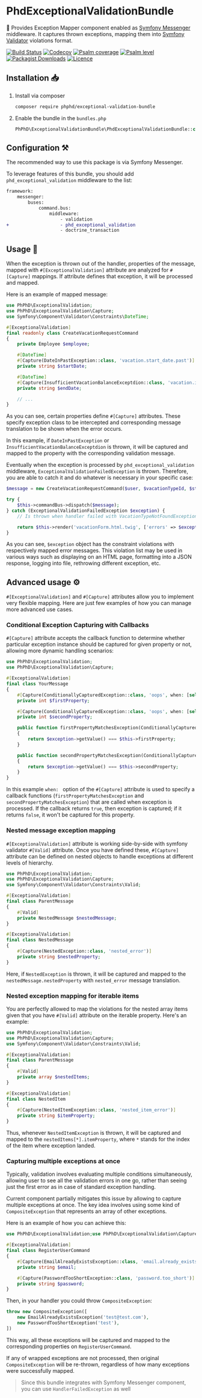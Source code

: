 # PhdExceptionalValidationBundle

🧰 Provides Exception Mapper component enabled as [Symfony Messenger](https://symfony.com/doc/current/messenger.html)
middleware. It captures thrown exceptions, mapping them
into [Symfony Validator](https://symfony.com/doc/current/validation.html) violations format.

[![Build Status](https://img.shields.io/github/actions/workflow/status/phphd/exceptional-validation-bundle/ci.yaml?branch=main)](https://github.com/phphd/exceptional-validation-bundle/actions?query=branch%3Amain)
[![Codecov](https://codecov.io/gh/phphd/exceptional-validation-bundle/graph/badge.svg?token=GZRXWYT55Z)](https://codecov.io/gh/phphd/exceptional-validation-bundle)
[![Psalm coverage](https://shepherd.dev/github/phphd/exceptional-validation-bundle/coverage.svg)](https://shepherd.dev/github/phphd/exceptional-validation-bundle)
[![Psalm level](https://shepherd.dev/github/phphd/exceptional-validation-bundle/level.svg)](https://shepherd.dev/github/phphd/exceptional-validation-bundle)
[![Packagist Downloads](https://img.shields.io/packagist/dt/phphd/exceptional-validation-bundle.svg)](https://packagist.org/packages/phphd/exceptional-validation-bundle)
[![Licence](https://img.shields.io/github/license/phphd/exceptional-validation-bundle.svg)](https://github.com/phphd/exceptional-validation-bundle/blob/main/LICENSE)

## Installation 📥

1. Install via composer

    ```sh
    composer require phphd/exceptional-validation-bundle
    ```

2. Enable the bundle in the `bundles.php`

    ```php
    PhPhD\ExceptionalValidationBundle\PhdExceptionalValidationBundle::class => ['all' => true],
    ```

## Configuration ⚒️

The recommended way to use this package is via Symfony Messenger.

To leverage features of this bundle, you should add `phd_exceptional_validation` middleware to the list:

```diff
framework:
    messenger:
        buses:
            command.bus:
                middleware:
                    - validation
+                   - phd_exceptional_validation
                    - doctrine_transaction
```

## Usage 🚀

When the exception is thrown out of the handler, properties of the message, mapped with `#[ExceptionalValidation]`
attribute are analyzed for `#[Capture]` mappings. If attribute defines that exception, it will be processed and mapped.

Here is an example of mapped message:

```php
use PhPhD\ExceptionalValidation;
use PhPhD\ExceptionalValidation\Capture;
use Symfony\Component\Validator\Constraints\DateTime;

#[ExceptionalValidation]
final readonly class CreateVacationRequestCommand
{
    private Employee $employee;

    #[DateTime]
    #[Capture(DateInPastException::class, 'vacation.start_date.past')]
    private string $startDate;

    #[DateTime]
    #[Capture(InsufficientVacationBalanceExceptdion::class, 'vacation.insufficient_balance')]
    private string $endDate;

    // ...
}
```

As you can see, certain properties define `#[Capture]` attributes. These specify exception class to be intercepted and
corresponding message translation to be shown when the error occurs.

In this example, if `DateInPastException` or `InsufficientVacationBalanceExceptdion` is thrown, it will be captured and
mapped to the property with the corresponding validation message.

Eventually when the exception is processed by `phd_exceptional_validation` middleware,
`ExceptionalValidationFailedException` is thrown. Therefore, you are able to catch it and do whatever is necessary in
your specific case:

```php
$message = new CreateVacationRequestCommand($user, $vacationTypeId, $startDate, $endDate);

try {
    $this->commandBus->dispatch($message);
} catch (ExceptionalValidationFailedException $exception) {
    // Is thrown when handler failed with VacationTypeNotFoundException or InsufficientVacationBalanceException

    return $this->render('vacationForm.html.twig', ['errors' => $exception->getViolations()]);
} 
```

As you can see, `$exception` object has the constraint violations with respectively mapped error messages. This
violation list may be used in various ways such as displaying on an HTML page, formatting into a JSON
response, logging into file, rethrowing different exception, etc.

## Advanced usage ⚙️

`#[ExceptionalValidation]` and `#[Capture]` attributes allow you to implement very flexible mapping. Here are just few
examples of how you can manage more advanced use cases.

### Conditional Exception Capturing with Callbacks

`#[Capture]` attribute accepts the callback function to determine whether particular exception instance should
be captured for given property or not, allowing more dynamic handling scenarios:

```php
use PhPhD\ExceptionalValidation;
use PhPhD\ExceptionalValidation\Capture;

#[ExceptionalValidation]
final class YourMessage
{
    #[Capture(ConditionallyCapturedException::class, 'oops', when: [self::class, 'firstPropertyMatchesException'])]
    private int $firstProperty;

    #[Capture(ConditionallyCapturedException::class, 'oops', when: [self::class, 'secondPropertyMatchesException'])]
    private int $secondProperty;

    public function firstPropertyMatchesException(ConditionallyCapturedException $exception): bool
    {
        return $exception->getValue() === $this->firstProperty;
    }

    public function secondPropertyMatchesException(ConditionallyCapturedException $exception): bool
    {
        return $exception->getValue() === $this->secondProperty;
    }
}
```

In this example `when: ` option of the `#[Capture]` attribute is used to specify a callback
functions (`firstPropertyMatchesException` and `secondPropertyMatchesException`) that are called when exception is
processed. If the callback returns `true`, then exception is captured; if it returns `false`, it won't be captured for
this property.

### Nested message exception mapping

`#[ExceptionalValidation]` attribute is working side-by-side with symfony validator `#[Valid]` attribute. Once you have
defined these, `#[Capture]` attribute can be defined on nested objects to handle exceptions at different levels of
hierarchy.

```php
use PhPhD\ExceptionalValidation;
use PhPhD\ExceptionalValidation\Capture;
use Symfony\Component\Validator\Constraints\Valid;

#[ExceptionalValidation]
final class ParentMessage
{
    #[Valid]
    private NestedMessage $nestedMessage;
}

#[ExceptionalValidation]
final class NestedMessage
{
    #[Capture(NestedException::class, 'nested_error')]
    private string $nestedProperty;
}
```

Here, if `NestedException` is thrown, it will be captured and mapped to the `nestedMessage.nestedProperty`
with `nested_error` message translation.

### Nested exception mapping for iterable items

You are perfectly allowed to map the violations for the nested array items given that you have `#[Valid]` attribute
on the iterable property. Here's an example:

```php
use PhPhD\ExceptionalValidation;
use PhPhD\ExceptionalValidation\Capture;
use Symfony\Component\Validator\Constraints\Valid;

#[ExceptionalValidation]
final class ParentMessage
{
    #[Valid]
    private array $nestedItems;
}

#[ExceptionalValidation]
final class NestedItem
{
    #[Capture(NestedItemException::class, 'nested_item_error')]
    private string $itemProperty;
}
```

Thus, whenever `NestedItemException` is thrown, it will be captured and mapped to the `nestedItems[*].itemProperty`,
where `*` stands for the index of the item where exception landed.

### Capturing multiple exceptions at once

Typically, validation involves evaluating multiple conditions simultaneously, allowing user to see all the validation
errors in one go, rather than seeing just the first error as in case of standard exception handling.

Current component partially mitigates this issue by allowing to capture multiple exceptions at once.
The key idea involves using some kind of `CompositeException` that represents an array of other exceptions.

Here is an example of how you can achieve this:

```php
use PhPhD\ExceptionalValidation;use PhPhD\ExceptionalValidation\Capture;

#[ExceptionalValidation]
final class RegisterUserCommand
{
    #[Capture(EmailAlreadyExistsException::class, 'email.already_exists')]
    private string $email;

    #[Capture(PasswordTooShortException::class, 'password.too_short')]
    private string $password;
}
```

Then, in your handler you could throw `CompositeException`:

```php
throw new CompositeException([
    new EmailAlreadyExistsException('test@test.com'),
    new PasswordTooShortException('test'),
])
```

This way, all these exceptions will be captured and mapped to the corresponding properties on `RegisterUserCommand`.

If any of wrapped exceptions are not processed, then original `CompositeException` will be re-thrown, regardless of how
many exceptions were successfully mapped.

> Since this bundle integrates with Symfony Messenger component, you can use `HandlerFailedException` as well

